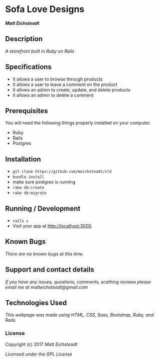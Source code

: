 # Sofa Love Designs

_**Matt Eichsteadt**_

## Description

_A storefront built in Ruby on Rails_

## Specifications

* It allows a user to browse through products
* It allows a user to leave a comment on the product
* It allows an admin to create, update, and delete products
* It allows an admin to delete a comment

## Prerequisites

You will need the following things properly installed on your computer.

* Ruby
* Rails
* Postgres

## Installation

* `git clone https://github.com/meichsteadt/sld`
* `bundle install`
* make sure postgres is running
* `rake db:create`
* `rake db:migrate`



## Running / Development

* `rails s`
* Visit your app at [http://localhost:3000](http://localhost:3000).

## Known Bugs

_There are no known bugs at this time._

## Support and contact details

_If you have any issues, questions, comments, scathing reviews please email me at matteichsteadt@gmail.com_

## Technologies Used

_This webpage was made using HTML, CSS, Sass, Bootstrap, Ruby, and Rails._

### License

Copyright (c) 2017 _Matt Eichsteadt_

*Licensed under the GPL License*
